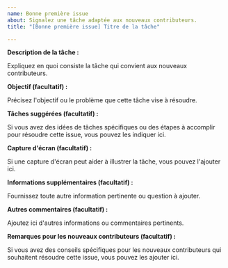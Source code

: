 ```yaml
---
name: Bonne première issue
about: Signalez une tâche adaptée aux nouveaux contributeurs.
title: "[Bonne première issue] Titre de la tâche"

---
```


**Description de la tâche :**

Expliquez en quoi consiste la tâche qui convient aux nouveaux contributeurs.

**Objectif (facultatif) :**

Précisez l'objectif ou le problème que cette tâche vise à résoudre.

**Tâches suggérées (facultatif) :**

Si vous avez des idées de tâches spécifiques ou des étapes à accomplir pour résoudre cette issue, vous pouvez les indiquer ici.

**Capture d'écran (facultatif) :**

Si une capture d'écran peut aider à illustrer la tâche, vous pouvez l'ajouter ici.

**Informations supplémentaires (facultatif) :**

Fournissez toute autre information pertinente ou question à ajouter.

**Autres commentaires (facultatif) :**

Ajoutez ici d'autres informations ou commentaires pertinents.

**Remarques pour les nouveaux contributeurs (facultatif) :**

Si vous avez des conseils spécifiques pour les nouveaux contributeurs qui souhaitent résoudre cette issue, vous pouvez les ajouter ici.

